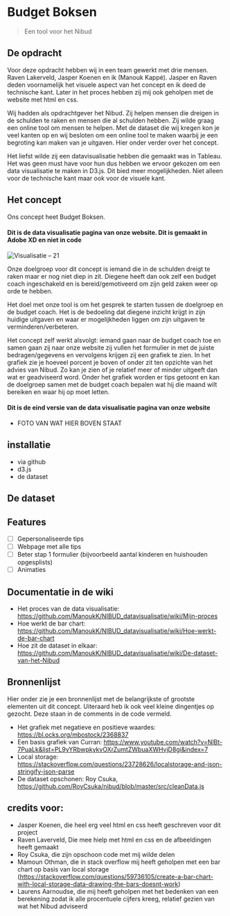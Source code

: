 # Budget Boksen 
> Een tool voor het Nibud 

## De opdracht 
Voor deze opdracht hebben wij in een team gewerkt met drie mensen. Raven Lakerveld, Jasper Koenen en ik (Manouk Kappé). Jasper en Raven deden voornamelijk het visuele aspect van het concept en ik deed de technische kant. Later in het proces hebben zij mij ook geholpen met de website met html en css. 

Wij hadden als opdrachtgever het Nibud. Zij helpen mensen die dreigen in de schulden te raken en mensen die al schulden hebben. 
Zij wilde graag een online tool om mensen te helpen. Met de dataset die wij kregen kon je veel kanten op en wij besloten om een online tool te maken waarbij je een begroting kan maken van je uitgaven. Hier onder verder over het concept. 

Het liefst wilde zij een datavisualisatie hebben die gemaakt was in Tableau. Het was geen must have voor hun dus hebben we ervoor gekozen om een data visualisatie te maken in D3.js. Dit bied meer mogelijkheden. Niet alleen voor de technische kant maar ook voor de visuele kant. 

## Het concept 
Ons concept heet Budget Boksen.

#### Dit is de data visualisatie pagina van onze website. Dit is gemaakt in Adobe XD en niet in code
![Visualisatie – 21](https://user-images.githubusercontent.com/45541885/72887194-809e1600-3d0b-11ea-8347-cfb753f59698.jpg)

Onze doelgroep voor dit concept is iemand die in de schulden dreigt te raken maar er nog niet diep in zit. Diegene heeft dan ook zelf een budget coach ingeschakeld en is bereid/gemotiveerd om zijn geld zaken weer op orde te hebben. 

Het doel met onze tool is om het gesprek te starten tussen de doelgroep en de budget coach. Het is de bedoeling dat diegene inzicht krijgt in zijn huidige uitgaven en waar er mogelijkheden liggen om zijn uitgaven te verminderen/verbeteren. 

Het concept zelf werkt alsvolgt: iemand gaan naar de budget coach toe en samen gaan zij naar onze website zij vullen het formulier in met de juiste bedragen/gegevens en vervolgens krijgen zij een grafiek te zien. In het grafiek zie je hoeveel porcent je boven of onder zit ten opzichte van het advies van Nibud. Zo kan je zien of je relatief meer of minder uitgeeft dan wat er geadviseerd word. Onder het grafiek worden er tips getoont en kan de doelgroep samen met de budget coach bepalen wat hij die maand wilt bereiken en waar hij op moet letten. 

#### Dit is de eind versie van de data visualisatie pagina van onze website
- FOTO VAN WAT HIER BOVEN STAAT

## installatie 
- via github 
- d3.js
- de dataset 

## De dataset 

## Features
- [ ] Gepersonaliseerde tips 
- [ ] Webpage met alle tips 
- [ ] Beter stap 1 formulier (bijvoorbeeld aantal kinderen en huishouden opgesplists)
- [ ] Animaties  

## Documentatie in de wiki
- Het proces van de data visualisatie: https://github.com/ManoukK/NIBUD_datavisualisatie/wiki/Mijn-proces
- Hoe werkt de bar chart: https://github.com/ManoukK/NIBUD_datavisualisatie/wiki/Hoe-werkt-de-bar-chart
- Hoe zit de dataset in elkaar: https://github.com/ManoukK/NIBUD_datavisualisatie/wiki/De-dataset-van-het-Nibud

## Bronnenlijst
Hier onder zie je een bronnenlijst met de belangrijkste of grootste elementen uit dit concept. Uiteraard heb ik ook veel kleine dingentjes op gezocht. Deze staan in de comments in de code vermeld. 

- Het grafiek met negatieve en positieve waardes: https://bl.ocks.org/mbostock/2368837
- Een basis grafiek van Curran: https://www.youtube.com/watch?v=NlBt-7PuaLk&list=PL9yYRbwpkykvOXrZumtZWbuaXWHvjD8gi&index=7
- Local storage: https://stackoverflow.com/questions/23728626/localstorage-and-json-stringify-json-parse
- De dataset opschonen: Roy Csuka, https://github.com/RoyCsuka/nibud/blob/master/src/cleanData.js

## credits voor: 
- Jasper Koenen, die heel erg veel html en css heeft geschreven voor dit project 
- Raven Laverveld, Die mee hielp met html en css en de afbeeldingen heeft gemaakt
- Roy Csuka, die zijn opschoon code met mij wilde delen
- Mamoun Othman, die in stack overflow mij heeft geholpen met een bar chart op basis van local storage (https://stackoverflow.com/questions/59736105/create-a-bar-chart-with-local-storage-data-drawing-the-bars-doesnt-work)
- Laurens Aarnoudse, die mij heeft geholpen met het bedenken van een berekening zodat ik alle procentuele cijfers kreeg, relatief gezien van wat het Nibud adviseerd
